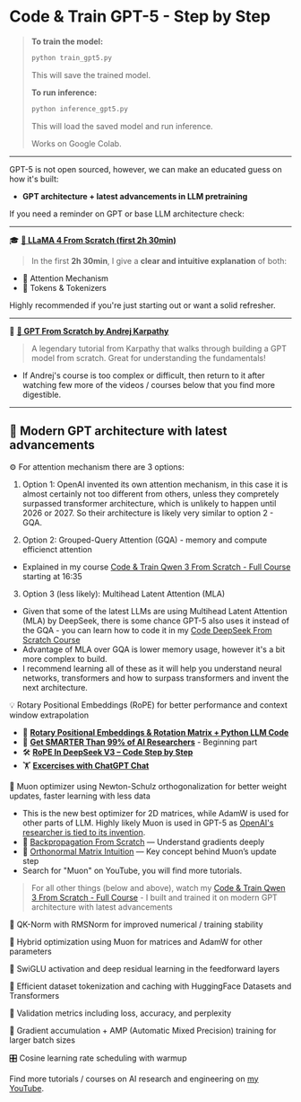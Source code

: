 # Code & Train GPT-5 - Step by Step

> **To train the model:**
> 
> ```bash
> python train_gpt5.py
> ```
> This will save the trained model.
>
> **To run inference:**
>
> ```bash
> python inference_gpt5.py
> ```
> This will load the saved model and run inference.
>
> Works on Google Colab.

---

GPT-5 is not open sourced, however, we can make an educated guess on how it's built:
- **GPT architecture + latest advancements in LLM pretraining**

If you need a reminder on GPT or base LLM architecture check:

---

🎓 **[🦙 LLaMA 4 From Scratch (first 2h 30min)](https://youtu.be/wcDV3l4CD14)**

> In the first **2h 30min**, I give a **clear and intuitive explanation** of both:

* 🧠 Attention Mechanism
* 🧩 Tokens & Tokenizers

Highly recommended if you're just starting out or want a solid refresher.

---

🎥 **[📘 GPT From Scratch by Andrej Karpathy](https://youtu.be/kCc8FmEb1nY)**

> A legendary tutorial from Karpathy that walks through building a GPT model from scratch. Great for understanding the fundamentals!
- If Andrej's course is too complex or difficult, then return to it after watching few more of the videos / courses below that you find more digestible.

---

## 🧠 Modern GPT architecture with latest advancements

⚙️ For attention mechanism there are 3 options:
1. Option 1: OpenAI invented its own attention mechanism, in this case it is almost certainly not too different from others, unless they compretely surpassed transformer architecture, which is unlikely to happen until 2026 or 2027. So their architecture is likely very similar to option 2 - GQA.

2. Option 2: Grouped-Query Attention (GQA) - memory and compute efficienct attention
- Explained in my course [Code & Train Qwen 3 From Scratch - Full Course](https://youtu.be/wM-KP_wNAeY) starting at 16:35

3. Option 3 (less likely): Multihead Latent Attention (MLA)
- Given that some of the latest LLMs are using Multihead Latent Attention (MLA) by DeepSeek, there is some chance GPT-5 also uses it instead of the GQA - you can learn how to code it in my [Code DeepSeek From Scratch Course](https://youtu.be/TfEG0TwueTs)
- Advantage of MLA over GQA is lower memory usage, however it's a bit more complex to build.
- I recommend learning all of these as it will help you understand neural networks, transformers and how to surpass transformers and invent the next architecture. 

💡 Rotary Positional Embeddings (RoPE) for better performance and context window extrapolation
- 📌 **[Rotary Positional Embeddings & Rotation Matrix + Python LLM Code](https://youtu.be/wiJ-OU-URYg)**
- 🧠 **[Get SMARTER Than 99% of AI Researchers](https://youtu.be/X0JryI85hL0)** - Beginning part
- 🛠️ **[RoPE In DeepSeek V3 – Code Step by Step](https://youtu.be/Rs9tLDSMUkM)**
- 🏋️ **[Excercises with ChatGPT Chat](https://chatgpt.com/share/68945a01-8d48-8002-8cf0-04b7f6db744b)**

🚀 Muon optimizer using Newton-Schulz orthogonalization for better weight updates, faster learning with less data
- This is the new best optimizer for 2D matrices, while AdamW is used for other parts of LLM. Highly likely Muon is used in GPT-5 as [OpenAI's researcher is tied to its invention](https://kellerjordan.github.io/posts/muon/).
- 🔁 [Backpropagation From Scratch](https://youtu.be/W8g1hvW4Wic) — Understand gradients deeply
- 🧠 [Orthonormal Matrix Intuition](https://youtu.be/FbYRZpBgFz4) — Key concept behind Muon’s update step
- Search for "Muon" on YouTube, you will find more tutorials.

> For all other things (below and above), watch my [Code & Train Qwen 3 From Scratch - Full Course](https://youtu.be/wM-KP_wNAeY) - I built and trained it on modern GPT architecture with latest advancements

📐 QK-Norm with RMSNorm for improved numerical / training stability

🔁 Hybrid optimization using Muon for matrices and AdamW for other parameters

🔄 SwiGLU activation and deep residual learning in the feedforward layers

🔢 Efficient dataset tokenization and caching with HuggingFace Datasets and Transformers

🧪 Validation metrics including loss, accuracy, and perplexity

🧵 Gradient accumulation + AMP (Automatic Mixed Precision) training for larger batch sizes

🎛️ Cosine learning rate scheduling with warmup

Find more tutorials / courses on AI research and engineering on [my YouTube](https://www.youtube.com/channel/UC7XJj9pv_11a11FUxCMz15g).

